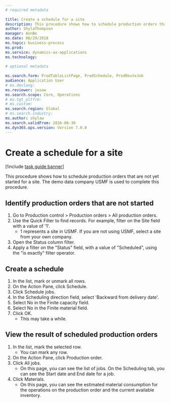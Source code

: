 ```yaml
--- 
# required metadata 
 
title: Create a schedule for a site
description: This procedure shows how to schedule production orders that are not yet started for a site. 
author: ShylaThompson
manager: AnnBe 
ms.date: 08/29/2018
ms.topic: business-process 
ms.prod:  
ms.service: dynamics-ax-applications 
ms.technology:  
 
# optional metadata 
 
ms.search.form: ProdTableListPage, ProdSchedule, ProdRouteJob   
audience: Application User 
# ms.devlang:  
ms.reviewer: josaw
ms.search.scope: Core, Operations 
# ms.tgt_pltfrm:  
# ms.custom:  
ms.search.region: Global
# ms.search.industry: 
ms.author: shylaw
ms.search.validFrom: 2016-06-30 
ms.dyn365.ops.version: Version 7.0.0 
---
```

# Create a schedule for a site

[!include [task guide banner](../../includes/task-guide-banner.md)]

This procedure shows how to schedule production orders that are not yet started for a site.  The demo data company USMF is used to complete this procedure.


## Identify production orders that are not started
1. Go to Production control > Production orders > All production orders.
2. Use the Quick Filter to find records. For example, filter on the Site field with a value of '1'.
    * 1 represents a site in USMF. If you are not using USMF, select a site from your own company.  
3. Open the Status column filter.
4. Apply a filter on the "Status" field, with a value of "Scheduled", using the "is exactly" filter operator.

## Create a schedule
1. In the list, mark or unmark all rows.
2. On the Action Pane, click Schedule.
3. Click Schedule jobs.
4. In the Scheduling direction field, select 'Backward from delivery date'.
5. Select No in the Finite capacity field.
6. Select No in the Finite material field.
7. Click OK.
    * This may take a while.  

## View the result of scheduled production orders
1. In the list, mark the selected row.
    * You can mark any row.  
2. On the Action Pane, click Production order.
3. Click All jobs.
    * On this page, you can see the list of jobs. On the Scheduling tab, you can see the Start date and End date for a job.  
4. Click Materials.
    * On this page, you can see the estimated material consumption for the operations on the production order and the current available inventory.  

